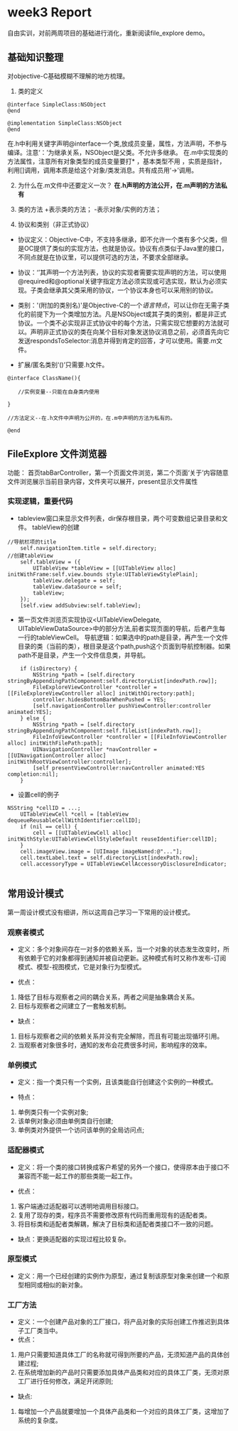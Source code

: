# week3 Report
自由实训，对前两周项目的基础进行消化，重新阅读file_explore demo。

## 基础知识整理
对objective-C基础模糊不理解的地方梳理。

1. 类的定义
```objective C
@interface SimpleClass:NSObject
@end

@implementation SimpleClass:NSObject
@end
```
在.h中利用关键字声明@interface一个类,放成员变量，属性，方法声明，不参与编译。注意‘：’为继承关系，NSObject是父类。不允许多继承。
在.m中实现类的方法属性，注意所有对象类型的成员变量要打* ，基本类型不用 ，实质是指针，利用[]调用，调用本质是给这个对象/类发消息。共有成员用‘->’调用。

2. 为什么在.m文件中还要定义一次？
**在.h声明的方法公开，在.m声明的方法私有**

3. 类的方法
+表示类的方法；
-表示对象/实例的方法； 

4. 协议和类别（非正式协议）

- 协议定义：Objective-C中，不支持多继承，即不允许一个类有多个父类，但是OC提供了类似的实现方法，也就是协议。协议有点类似于Java里的接口，不同点就是在协议里，可以提供可选的方法，不要求全部继承。

- 协议：‘<protocolname>’其声明一个方法列表，协议的实现者需要实现声明的方法，可以使用@required和@optional关键字指定方法必须实现或可选实现，默认为必须实现。子类会继承其父类采用的协议，一个协议本身也可以采用别的协议。

- 类别：'(附加的类别名)'是Objective-C的一个*语言特点*，可以让你在无需子类化的前提下为一个类增加方法。凡是NSObject或其子类的类别，都是非正式协议。一个类不必实现非正式协议中的每个方法，只需实现它想要的方法就可以。声明非正式协议的类在向某个目标对象发送协议消息之前，必须首先向它发送respondsToSelector:消息并得到肯定的回答，才可以使用。需要.m文件。

- 扩展/匿名类别‘()’只需要.h文件。
```objective C
@interface ClassName(){

　　//实例变量--只能在自身类内使用

}

//方法定义--在.h文件中声明为公开的，在.m中声明的方法为私有的。

@end
```
## FileExplore 文件浏览器
功能：
首页tabBarController，第一个页面文件浏览，第二个页面‘关于’内容随意
文件浏览展示当前目录内容，文件夹可以展开，present显示文件属性

### 实现逻辑，重要代码

- tableview窗口来显示文件列表，dir保存根目录，两个可变数组记录目录和文件。
  tableView的创建
```
//导航栏项的title
    self.navigationItem.title = self.directory;
//创建tableView
    self.tableView = ({
        UITableView *tableView = [[UITableView alloc] initWithFrame:self.view.bounds style:UITableViewStylePlain];
        tableView.delegate = self;
        tableView.dataSource = self;
        tableView;
    });
    [self.view addSubview:self.tableView];
```

- 第一页文件浏览页实现协议<UITableViewDelegate, UITableViewDataSource>中的部分方法,前者实现页面的导航，后者产生每一行的tableViewCell。
导航逻辑：如果选中的path是目录，再产生一个文件目录的类（当前的类），根目录是这个path,push这个页面到导航控制器。如果path不是目录，产生一个文件信息类，并导航。
```
    if (isDirectory) {
        NSString *path = [self.directory stringByAppendingPathComponent:self.directoryList[indexPath.row]];
        FileExploreViewController *controller = [[FileExploreViewController alloc] initWithDirectory:path];
        controller.hidesBottomBarWhenPushed = YES;
        [self.navigationController pushViewController:controller animated:YES];
    } else {
        NSString *path = [self.directory stringByAppendingPathComponent:self.fileList[indexPath.row]];
        FileInfoViewController *controller = [[FileInfoViewController alloc] initWithFilePath:path];
        UINavigationController *navController = [[UINavigationController alloc] initWithRootViewController:controller];
        [self presentViewController:navController animated:YES completion:nil];
    }
```

- 设置cell的例子
```
NSString *cellID = ...;
    UITableViewCell *cell = [tableView dequeueReusableCellWithIdentifier:cellID];
    if (nil == cell) {
        cell = [[UITableViewCell alloc] initWithStyle:UITableViewCellStyleDefault reuseIdentifier:cellID];
    }
    cell.imageView.image = [UIImage imageNamed:@"..."];
    cell.textLabel.text = self.directoryList[indexPath.row];
    cell.accessoryType = UITableViewCellAccessoryDisclosureIndicator;
    
```


## 常用设计模式
第一周设计模式没有细讲，所以这周自己学习一下常用的设计模式。

### 观察者模式

- 定义：多个对象间存在一对多的依赖关系，当一个对象的状态发生改变时，所有依赖于它的对象都得到通知并被自动更新。这种模式有时又称作发布-订阅模式、模型-视图模式，它是对象行为型模式。

- 优点：
1. 降低了目标与观察者之间的耦合关系，两者之间是抽象耦合关系。
2. 目标与观察者之间建立了一套触发机制。

- 缺点：
1. 目标与观察者之间的依赖关系并没有完全解除，而且有可能出现循环引用。
2. 当观察者对象很多时，通知的发布会花费很多时间，影响程序的效率。

### 单例模式

- 定义：指一个类只有一个实例，且该类能自行创建这个实例的一种模式。

- 特点：
1. 单例类只有一个实例对象;
2. 该单例对象必须由单例类自行创建;
3. 单例类对外提供一个访问该单例的全局访问点;

### 适配器模式

- 定义：将一个类的接口转换成客户希望的另外一个接口，使得原本由于接口不兼容而不能一起工作的那些类能一起工作。

- 优点：
1. 客户端通过适配器可以透明地调用目标接口。
2. 复用了现存的类，程序员不需要修改原有代码而重用现有的适配者类。
3. 将目标类和适配者类解耦，解决了目标类和适配者类接口不一致的问题。

- 缺点：更换适配器的实现过程比较复杂。

### 原型模式

- 定义：用一个已经创建的实例作为原型，通过复制该原型对象来创建一个和原型相同或相似的新对象。

### 工厂方法

- 定义：一个创建产品对象的工厂接口，将产品对象的实际创建工作推迟到具体子工厂类当中。
- 优点：
1. 用户只需要知道具体工厂的名称就可得到所要的产品，无须知道产品的具体创建过程;
2. 在系统增加新的产品时只需要添加具体产品类和对应的具体工厂类，无须对原工厂进行任何修改，满足开闭原则;
- 缺点:
1. 每增加一个产品就要增加一个具体产品类和一个对应的具体工厂类，这增加了系统的复杂度。
